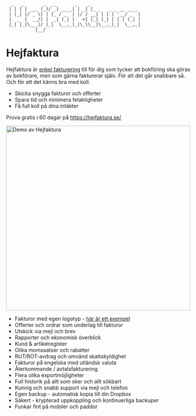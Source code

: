 ```
  _   _       _  __       _    _                   
 | | | | ___ (_)/ _| __ _| | _| |_ _   _ _ __ __ _ 
 | |_| |/ _ \| | |_ / _` | |/ / __| | | | '__/ _` |
 |  _  |  __/| |  _| (_| |   <| |_| |_| | | | (_| |
 |_| |_|\___|/ |_|  \__,_|_|\_\\__|\__,_|_|  \__,_|
           |__/                                    
```

# Hejfaktura

Hejfaktura är [enkel fakturering](https://hejfaktura.se) till för dig som tycker att bokföring ska göras av bokförare, men som gärna fakturerar själv. För att det går snabbare så. Och för att det känns bra med koll.

- Skicka snygga fakturor och offerter
- Spara tid och minimera felaktigheter
- Få full koll på dina intäkter

Prova gratis i 60 dagar på https://hejfaktura.se/

<img src="https://github.com/hejfaktura/.github/assets/1999142/a905f19a-3ceb-44b8-99b7-68c55640c608" alt="Demo av Hejfaktura" width="500" />

- Fakturor med egen logotyp - [här är ett exempel](https://hejfaktura.se/static/sample.pdf)
- Offerter och ordrar som underlag till fakturor
- Utskick via mejl och brev
- Rapporter och ekonomisk överblick
- Kund & artikelregister
- Olika momssatser och rabatter
- RUT/ROT-avdrag och omvänd skattskyldighet
- Fakturor på engelska med utländsk valuta
- Återkommande / avtalsfakturering
- Flera olika exportmöjligheter
- Full historik på allt som sker och allt sökbart
- Kunnig och snabb support via mejl och telefon
- Egen backup - automatisk kopia till din Dropbox
- Säkert - krypterad uppkoppling och kontinuerliga backuper
- Funkar fint på mobiler och paddor
